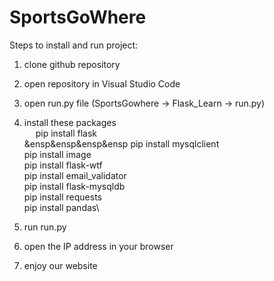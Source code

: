 # SportsGoWhere

Steps to install and run project:
1. clone github repository
2. open repository in Visual Studio Code
3. open run.py file (SportsGowhere -> Flask_Learn -> run.py)
4. install these packages\
&emsp; pip install flask\
&ensp&ensp&ensp&ensp   pip install mysqlclient\
        pip install image\
        pip install flask-wtf\
        pip install email_validator\
        pip install flask-mysqldb\
        pip install requests\
        pip install pandas\
  
5. run run.py
6. open the IP address in your browser
7. enjoy our website
